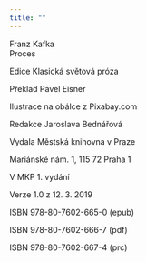 ```yaml
---
title: ""
---
```


Franz Kafka  
Proces

Edice Klasická světová próza

Překlad Pavel Eisner

Ilustrace na obálce z Pixabay.com

Redakce Jaroslava Bednářová

Vydala Městská knihovna v Praze

Mariánské nám. 1, 115 72 Praha 1

V MKP 1. vydání

Verze 1.0 z 12. 3. 2019

ISBN 978-80-7602-665-0 (epub)

ISBN 978-80-7602-666-7 (pdf)

ISBN 978-80-7602-667-4 (prc)